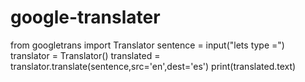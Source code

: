 # google-translater
from googletrans import Translator
sentence = input("lets type =")
translator = Translator()
translated = translator.translate(sentence,src='en',dest='es')
print(translated.text)
